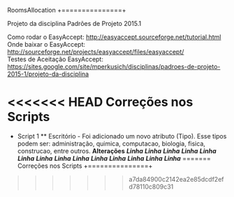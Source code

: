 RoomsAllocation
+===============+

Projeto da disciplina Padrões de Projeto 2015.1‎

Como rodar o EasyAccept: http://easyaccept.sourceforge.net/tutorial.html                                                        
Onde baixar o EasyAccept: http://sourceforge.net/projects/easyaccept/files/easyaccept/                                          
Testes de Aceitação EasyAccept: https://sites.google.com/site/mperkusich/disciplinas/padroes-de-projeto-2015-1/projeto-da-disciplina

<<<<<<< HEAD
Correções nos Scripts 
===============
* Script 1
** Escritório - Foi adicionado um novo atributo (Tipo). Esse tipos podem ser: administração, quimica, computacao, biologia, fisica, construcao, entre outros. 
<b>Alterações</b>
<b><i>Linha</b></i>
<b><i>Linha</b></i>
<b><i>Linha</b></i>
<b><i>Linha</b></i>
<b><i>Linha</b></i>
<b><i>Linha</b></i>
<b><i>Linha</b></i>
<b><i>Linha</b></i>
<b><i>Linha</b></i>
<b><i>Linha</b></i>
<b><i>Linha</b></i>
<b><i>Linha</b></i>
<b><i>Linha</b></i>
<b><i>Linha</b></i>
=======
Correções nos Scripts
+===============+
>>>>>>> a7da84900c2142ea2e85dcdf2efd78110c809c31

